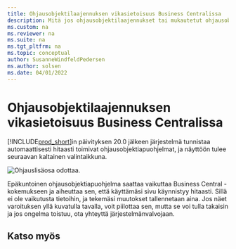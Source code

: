 ```yaml
---
title: Ohjausobjektilaajennuksen vikasietoisuus Business Centralissa
description: Mitä jos ohjausobjektilaajennukset tai mukautetut ohjausobjektit vaikuttavat heikentävästi Business Centralin toiminnallisuuteen.
ms.custom: na
ms.reviewer: na
ms.suite: na
ms.tgt_pltfrm: na
ms.topic: conceptual
author: SusanneWindfeldPedersen
ms.author: solsen
ms.date: 04/01/2022
---
```


# <a name="control-add-in-resiliency-in-business-central"></a>Ohjausobjektilaajennuksen vikasietoisuus Business Centralissa

[!INCLUDE[prod_short](includes/prod_short.md)]in päivityksen 20.0 jälkeen järjestelmä tunnistaa automaattisesti hitaasti toimivat ohjausobjektiapuohjelmat, ja näyttöön tulee seuraavan kaltainen valintaikkuna.

![Ohjauslisäosa odottaa.](media/controladdin-resiliency.png "Ohjauslisäosa odottaa.")

Epäkuntoinen ohjausobjektiapuohjelma saattaa vaikuttaa Business Central -kokemukseen ja aiheuttaa sen, että käyttämäsi sivu käynnistyy hitaasti. Sillä ei ole vaikutusta tietoihin, ja tekemäsi muutokset tallennetaan aina. Jos näet varoituksen yllä kuvatulla tavalla, voit piilottaa sen, mutta se voi tulla takaisin ja jos ongelma toistuu, ota yhteyttä järjestelmänvalvojaan.

## <a name="see-also"></a>Katso myös

<!-- []() link to new topic in dev docs -->
